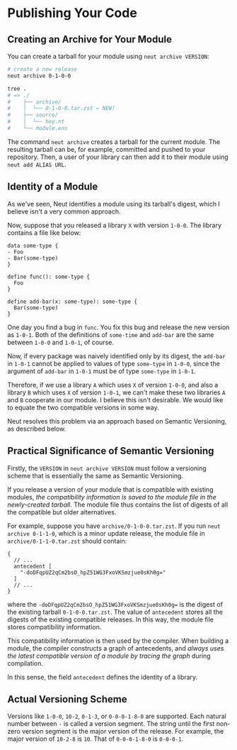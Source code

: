 # Publishing Your Code

## Creating an Archive for Your Module

You can create a tarball for your module using `neut archive VERSION`:

```sh
# create a new release
neut archive 0-1-0-0

tree .
# => ./
#    ├── archive/
#    │  └── 0-1-0-0.tar.zst ← NEW!
#    ├── source/
#    │  └── hey.nt
#    └── module.ens
```

The command `neut archive` creates a tarball for the current module. The resulting tarball can be, for example, committed and pushed to your repository. Then, a user of your library can then add it to their module using `neut add ALIAS URL`.

## Identity of a Module

As we've seen, Neut identifies a module using its tarball's digest, which I believe isn't a very common approach.

Now, suppose that you released a library `X` with version `1-0-0`. The library contains a file like below:

```neut
data some-type {
- Foo
- Bar(some-type)
}

define func(): some-type {
  Foo
}

define add-bar(x: some-type): some-type {
  Bar(some-type)
}
```

One day you find a bug in `func`. You fix this bug and release the new version as `1-0-1`. Both of the definitions of `some-time` and `add-bar` are the same between `1-0-0` and `1-0-1`, of course.

Now, if every package was naively identified only by its digest, the `add-bar` in `1-0-1` cannot be applied to values of type `some-type` in `1-0-0`, since the argument of `add-bar` in `1-0-1` must be of type `some-type` in `1-0-1`.

Therefore, if we use a library `A` which uses `X` of version `1-0-0`, and also a library `B` which uses `X` of version `1-0-1`, we can't make these two libraries `A` and `B` cooperate in our module. I believe this isn't desirable. We would like to equate the two compatible versions in some way.

Neut resolves this problem via an approach based on Semantic Versioning, as described below.

## Practical Significance of Semantic Versioning

Firstly, the `VERSION` in `neut archive VERSION` must follow a versioning scheme that is essentially the same as Semantic Versioning.

If you release a version of your module that is compatible with existing modules, *the compatibility information is saved to the module file in the newly-created tarball*. The module file thus contains the list of digests of all the compatible but older alternatives.

For example, suppose you have `archive/0-1-0-0.tar.zst`. If you run `neut archive 0-1-1-0`, which is a minor update release, the module file in `archive/0-1-1-0.tar.zst` should contain:

```ens
{
  // ...
  antecedent [
    "-doDFqpUZ2qCm2bsO_hpZ51WG3FxoVKSmzjue0sKh0g="
  ]
  // ...
}
```

where the `-doDFqpUZ2qCm2bsO_hpZ51WG3FxoVKSmzjue0sKh0g=` is the digest of the existing tarball `0-1-0-0.tar.zst`. The value of `antecedent` stores all the digests of the existing compatible releases. In this way, the module file stores compatibility information.

This compatibility information is then used by the compiler. When building a module, the compiler constructs a graph of antecedents, and *always uses the latest compatible version of a module by tracing the graph* during compilation.

In this sense, the field `antecedent` defines the identity of a library.

## Actual Versioning Scheme

Versions like `1-0-0`, `10-2`, `0-1-3`, or `0-0-0-1-8-0` are supported. Each natural number between `-` is called a version segment. The string until the first non-zero version segment is the major version of the release. For example, the major version of `10-2-8` is `10`. That of `0-0-0-1-8-0` is `0-0-0-1`.
